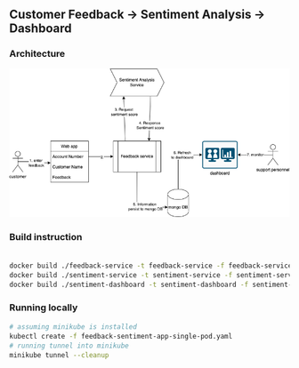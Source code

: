 ## Customer Feedback -> Sentiment Analysis -> Dashboard

### Architecture
![](./feedback-sentiment-architecture.png)

### Build instruction
```bash

docker build ./feedback-service -t feedback-service -f feedback-service/Dockerfile
docker build ./sentiment-service -t sentiment-service -f sentiment-service/Dockerfile
docker build ./sentiment-dashboard -t sentiment-dashboard -f sentiment-dashboard/Dockerfile
```

### Running locally
```bash
# assuming minikube is installed
kubectl create -f feedback-sentiment-app-single-pod.yaml
# running tunnel into minikube
minikube tunnel --cleanup
```
